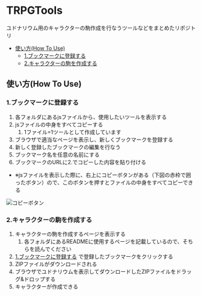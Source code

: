 # TRPGTools<!-- omit in toc -->

ユドナリウム用のキャラクターの駒作成を行なうツールなどをまとめたリポジトリ

- [使い方(How To Use)](#使い方how-to-use)
  - [1.ブックマークに登録する](#1ブックマークに登録する)
  - [2.キャラクターの駒を作成する](#2キャラクターの駒を作成する)

## 使い方(How To Use)

### 1.ブックマークに登録する

1. 各フォルダにあるjsファイルから、使用したいツールを表示する
1. jsファイルの中身をすべてコピーする
    1. 1ファイル=1ツールとして作成しています
1. ブラウザで適当なページを表示し、新しくブックマークを登録する
1. 新しく登録したブックマークの編集を行なう
1. ブックマーク名を任意の名前にする
1. ブックマークのURLに2.でコピーした内容を貼り付ける

- ※jsファイルを表示した際に、右上にコピーボタンがある（下図の赤枠で囲ったボタン）ので、このボタンを押すとファイルの中身をすべてコピーできる

![コピーボタン](../images/images/fileCopyImage.png)

### 2.キャラクターの駒を作成する

1. キャラクターの駒を作成するページを表示する
    1. 各フォルダにあるREADMEに使用するページを記載しているので、そちらを読んでください
1. [1.ブックマークに登録する](#1ブックマークに登録する) で登録したブックマークをクリックする
1. ZIPファイルがダウンロードされる
1. ブラウザでユドナリウムを表示してダウンロードしたZIPファイルをドラッグ&ドロップする
1. キャラクターが作成できる

